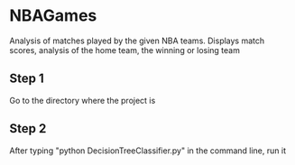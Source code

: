 # NBAGames
Analysis of matches played by the given NBA teams. Displays match scores, analysis of the home team, the winning or losing team



## Step 1 
Go to the directory where the project is

## Step 2
After typing "python DecisionTreeClassifier.py" in the command line, run it
